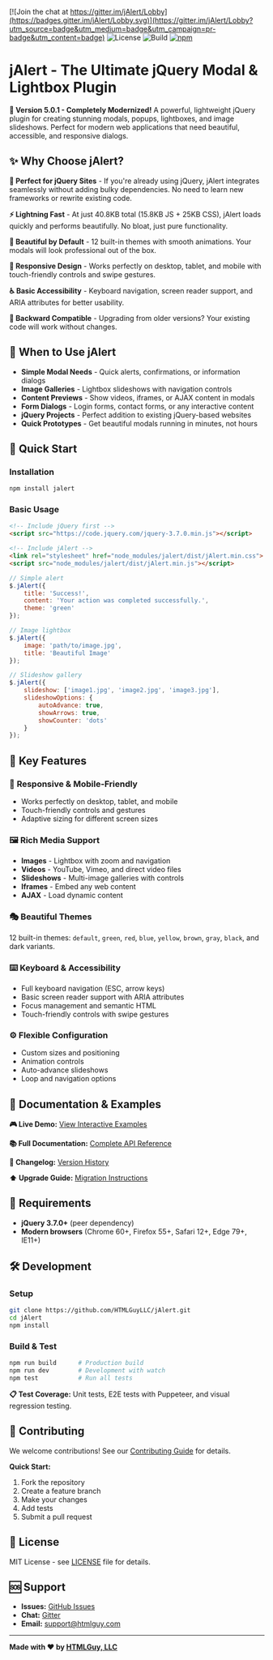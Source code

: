 [![Join the chat at https://gitter.im/jAlert/Lobby](https://badges.gitter.im/jAlert/Lobby.svg)](https://gitter.im/jAlert/Lobby?utm_source=badge&utm_medium=badge&utm_campaign=pr-badge&utm_content=badge)
![License](https://img.shields.io/badge/License-MIT-blue.svg)
![Build](https://img.shields.io/badge/Build-Passing-green.svg)
[![npm](https://img.shields.io/badge/NPM-v5.0.1-blue.svg)](https://npmjs.com/package/jAlert)

# jAlert - The Ultimate jQuery Modal & Lightbox Plugin

**🚀 Version 5.0.1 - Completely Modernized!** A powerful, lightweight jQuery plugin for creating stunning modals, popups, lightboxes, and image slideshows. Perfect for modern web applications that need beautiful, accessible, and responsive dialogs.

## ✨ Why Choose jAlert?

**🎯 Perfect for jQuery Sites** - If you're already using jQuery, jAlert integrates seamlessly without adding bulky dependencies. No need to learn new frameworks or rewrite existing code.

**⚡ Lightning Fast** - At just 40.8KB total (15.8KB JS + 25KB CSS), jAlert loads quickly and performs beautifully. No bloat, just pure functionality.

**🎨 Beautiful by Default** - 12 built-in themes with smooth animations. Your modals will look professional out of the box.

**📱 Responsive Design** - Works perfectly on desktop, tablet, and mobile with touch-friendly controls and swipe gestures.

**♿ Basic Accessibility** - Keyboard navigation, screen reader support, and ARIA attributes for better usability.

**🔄 Backward Compatible** - Upgrading from older versions? Your existing code will work without changes.

## 🎯 When to Use jAlert

- **Simple Modal Needs** - Quick alerts, confirmations, or information dialogs
- **Image Galleries** - Lightbox slideshows with navigation controls
- **Content Previews** - Show videos, iframes, or AJAX content in modals
- **Form Dialogs** - Login forms, contact forms, or any interactive content
- **jQuery Projects** - Perfect addition to existing jQuery-based websites
- **Quick Prototypes** - Get beautiful modals running in minutes, not hours

## 🚀 Quick Start

### Installation
```bash
npm install jalert
```

### Basic Usage
```html
<!-- Include jQuery first -->
<script src="https://code.jquery.com/jquery-3.7.0.min.js"></script>

<!-- Include jAlert -->
<link rel="stylesheet" href="node_modules/jalert/dist/jAlert.min.css">
<script src="node_modules/jalert/dist/jAlert.min.js"></script>
```

```javascript
// Simple alert
$.jAlert({
    title: 'Success!',
    content: 'Your action was completed successfully.',
    theme: 'green'
});

// Image lightbox
$.jAlert({
    image: 'path/to/image.jpg',
    title: 'Beautiful Image'
});

// Slideshow gallery
$.jAlert({
    slideshow: ['image1.jpg', 'image2.jpg', 'image3.jpg'],
    slideshowOptions: {
        autoAdvance: true,
        showArrows: true,
        showCounter: 'dots'
    }
});
```

## 🎨 Key Features

### 📱 **Responsive & Mobile-Friendly**
- Works perfectly on desktop, tablet, and mobile
- Touch-friendly controls and gestures
- Adaptive sizing for different screen sizes

### 🖼️ **Rich Media Support**
- **Images** - Lightbox with zoom and navigation
- **Videos** - YouTube, Vimeo, and direct video files
- **Slideshows** - Multi-image galleries with controls
- **Iframes** - Embed any web content
- **AJAX** - Load dynamic content

### 🎭 **Beautiful Themes**
12 built-in themes: `default`, `green`, `red`, `blue`, `yellow`, `brown`, `gray`, `black`, and dark variants.

### ⌨️ **Keyboard & Accessibility**
- Full keyboard navigation (ESC, arrow keys)
- Basic screen reader support with ARIA attributes
- Focus management and semantic HTML
- Touch-friendly controls with swipe gestures

### ⚙️ **Flexible Configuration**
- Custom sizes and positioning
- Animation controls
- Auto-advance slideshows
- Loop and navigation options

## 📖 Documentation & Examples

**🎮 Live Demo:** [View Interactive Examples](https://htmlguyllc.github.io/jAlert/)

**📚 Full Documentation:** [Complete API Reference](https://htmlguyllc.github.io/jAlert/)

**🔄 Changelog:** [Version History](https://github.com/HTMLGuyLLC/jAlert/blob/master/CHANGELOG.md)

**⬆️ Upgrade Guide:** [Migration Instructions](https://github.com/HTMLGuyLLC/jAlert/blob/master/UPGRADE_GUIDE.md)

## 🔧 Requirements

- **jQuery 3.7.0+** (peer dependency)
- **Modern browsers** (Chrome 60+, Firefox 55+, Safari 12+, Edge 79+, IE11+)

## 🛠️ Development

### Setup
```bash
git clone https://github.com/HTMLGuyLLC/jAlert.git
cd jAlert
npm install
```

### Build & Test
```bash
npm run build      # Production build
npm run dev        # Development with watch
npm test           # Run all tests
```

**📋 Test Coverage:** Unit tests, E2E tests with Puppeteer, and visual regression testing.

## 🤝 Contributing

We welcome contributions! See our [Contributing Guide](https://github.com/HTMLGuyLLC/jAlert/blob/master/CONTRIBUTING.md) for details.

**Quick Start:**
1. Fork the repository
2. Create a feature branch
3. Make your changes
4. Add tests
5. Submit a pull request

## 📄 License

MIT License - see [LICENSE](LICENSE) file for details.

## 🆘 Support

- **Issues:** [GitHub Issues](https://github.com/HTMLGuyLLC/jAlert/issues)
- **Chat:** [Gitter](https://gitter.im/jAlert/Lobby)
- **Email:** support@htmlguy.com

---

**Made with ❤️ by [HTMLGuy, LLC](https://htmlguy.com)**